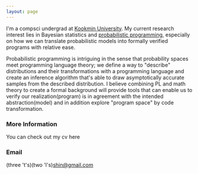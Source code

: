 ```yaml
---
layout: page
---
```


I'm a compsci undergrad at [Kookmin University](https://english.kookmin.ac.kr/). My current research interest lies in
Bayesian statistics and [probabilistic programming](https://en.wikipedia.org/wiki/Probabilistic_programming), especially on
how we can translate probabilistic models into formally verified programs with relative ease.

Probabilistic programming is intriguing in the sense that probability spaces meet programming language theory; we define a way to
"describe" distributions and their transformations with a programming language and create an inference algorithm that's able to draw asymptotically accurate samples from the described distribution. I believe combining PL and math theory to create a formal background will provide tools that can enable us to verify our realization(program) is in agreement with the intended abstraction(model) and in addition
explore "program space" by code transformation.

### More Information

You can check out my cv here

### Email

(three 't's)(two 'l's)shin@gmail.com